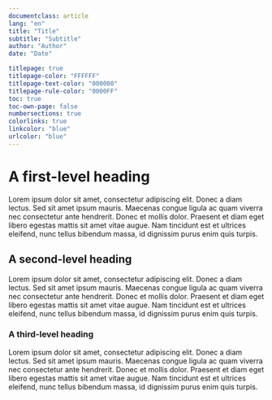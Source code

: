```yaml
---
documentclass: article
lang: "en"
title: "Title"
subtitle: "Subtitle"
author: "Author"
date: "Date"

titlepage: true
titlepage-color: "FFFFFF"
titlepage-text-color: "000000"
titlepage-rule-color: "0000FF"
toc: true
toc-own-page: false
numbersections: true
colorlinks: true
linkcolor: "blue"
urlcolor: "blue"
---
```


# A first-level heading

Lorem ipsum dolor sit amet, consectetur adipiscing elit. Donec a diam lectus. Sed sit amet ipsum mauris. Maecenas congue ligula ac quam viverra nec consectetur ante hendrerit. Donec et mollis dolor. Praesent et diam eget libero egestas mattis sit amet vitae augue. Nam tincidunt est et ultrices eleifend, nunc tellus bibendum massa, id dignissim purus enim quis turpis.

## A second-level heading

Lorem ipsum dolor sit amet, consectetur adipiscing elit. Donec a diam lectus. Sed sit amet ipsum mauris. Maecenas congue ligula ac quam viverra nec consectetur ante hendrerit. Donec et mollis dolor. Praesent et diam eget libero egestas mattis sit amet vitae augue. Nam tincidunt est et ultrices eleifend, nunc tellus bibendum massa, id dignissim purus enim quis turpis.

### A third-level heading

Lorem ipsum dolor sit amet, consectetur adipiscing elit. Donec a diam lectus. Sed sit amet ipsum mauris. Maecenas congue ligula ac quam viverra nec consectetur ante hendrerit. Donec et mollis dolor. Praesent et diam eget libero egestas mattis sit amet vitae augue. Nam tincidunt est et ultrices eleifend, nunc tellus bibendum massa, id dignissim purus enim quis turpis.
